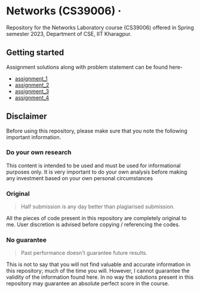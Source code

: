 # Networks (CS39006) &middot;

>

Repository for the Networks Laboratory course (CS39006) offered in Spring semester 2023, Department of CSE, IIT Kharagpur.

## Getting started

Assignment solutions along with problem statement can be found here-

- [assignment_1](/assignment_1/README.md)
- [assignment_2](/assignment_2/README.md)
- [assignment_3](/assignment_3/README.md)
- [assignment_4](/assignment_4/README.md)

## Disclaimer

Before using this repository, please make sure that you note the following important information.

### Do your own research

This content is intended to be used and must be used for informational purposes only. It is very important to do your own analysis before making any investment based on your own personal circumstances

### Original

>Half submission is any day better than plagiarised submission.

All the pieces of code present in this repository are completely original to me. User discretion is advised before copying / referencing the codes.

### No guarantee

>Past performance doesn't guarantee future results.

This is not to say that you will not find valuable and accurate information in this repository; much of the time you will. However, I cannot guarantee the validity of the information found here. In no way the solutions present in this repository may guarantee an absolute perfect score in the course.
